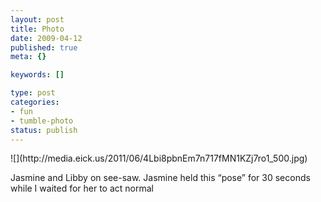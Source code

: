 ```yaml
--- 
layout: post
title: Photo
date: 2009-04-12
published: true
meta: {}

keywords: []

type: post
categories: 
- fun
- tumble-photo
status: publish
---
```

<div class="figure">            ![](http://media.eick.us/2011/06/4Lbi8pbnEm7n717fMN1KZj7ro1_500.jpg)        </div>

Jasmine and Libby on see-saw.  Jasmine held this “pose” for 30 seconds while I waited for her to act normal


